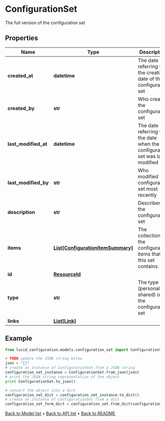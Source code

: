 # ConfigurationSet

The full version of the configuration set

## Properties
Name | Type | Description | Notes
------------ | ------------- | ------------- | -------------
**created_at** | **datetime** | The date referring to the creation date of the configuration set | 
**created_by** | **str** | Who created the configuration set | 
**last_modified_at** | **datetime** | The date referring to the date when the configuration set was last modified | 
**last_modified_by** | **str** | Who modified the configuration set most recently | 
**description** | **str** | Describes the configuration set | [optional] 
**items** | [**List[ConfigurationItemSummary]**](ConfigurationItemSummary.md) | The collection of the configuration items that this set contains. | [optional] 
**id** | [**ResourceId**](ResourceId.md) |  | 
**type** | **str** | The type (personal or shared) of the configuration set | 
**links** | [**List[Link]**](Link.md) |  | [optional] 

## Example

```python
from lusid_configuration.models.configuration_set import ConfigurationSet

# TODO update the JSON string below
json = "{}"
# create an instance of ConfigurationSet from a JSON string
configuration_set_instance = ConfigurationSet.from_json(json)
# print the JSON string representation of the object
print ConfigurationSet.to_json()

# convert the object into a dict
configuration_set_dict = configuration_set_instance.to_dict()
# create an instance of ConfigurationSet from a dict
configuration_set_form_dict = configuration_set.from_dict(configuration_set_dict)
```
[Back to Model list](../README.md#documentation-for-models) &#8226; [Back to API list](../README.md#documentation-for-api-endpoints) &#8226; [Back to README](../README.md)


